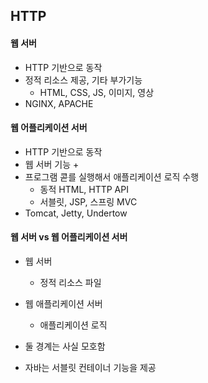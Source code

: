 ## HTTP
#### 웹 서버
- HTTP 기반으로 동작
- 정적 리소스 제공, 기타 부가기능
    - HTML, CSS, JS, 이미지, 영상
- NGINX, APACHE

#### 웹 어플리케이션 서버
- HTTP 기반으로 동작
- 웹 서버 기능 +
- 프로그램 콛를 실행해서 애플리케이션 로직 수행
    - 동적 HTML, HTTP API
    - 서블릿, JSP, 스프링 MVC
- Tomcat, Jetty, Undertow

#### 웹 서버 vs 웹 어플리케이션 서버
- 웹 서버
    - 정적 리소스 파일
- 웹 애플리케이션 서버
    - 애플리케이션 로직
    
- 둘 경계는 사실 모호함
- 자바는 서블릿 컨테이너 기능을 제공
